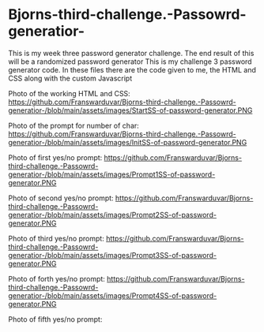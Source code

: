 # Bjorns-third-challenge.-Passowrd-generatior-
This is my week three password generator challenge. The end result of this will be a randomized password generator
This is my challenge 3 password generator code. 
In these files there are the code given to me, the HTML and CSS along with the custom Javascript

Photo of the working HTML and CSS:
https://github.com/Franswarduvar/Bjorns-third-challenge.-Passowrd-generatior-/blob/main/assets/images/StartSS-of-password-generator.PNG

Photo of the prompt for number of char:
https://github.com/Franswarduvar/Bjorns-third-challenge.-Passowrd-generatior-/blob/main/assets/images/InitSS-of-password-generator.PNG

Photo of first yes/no prompt:
https://github.com/Franswarduvar/Bjorns-third-challenge.-Passowrd-generatior-/blob/main/assets/images/Prompt1SS-of-password-generator.PNG

Photo of second yes/no prompt:
https://github.com/Franswarduvar/Bjorns-third-challenge.-Passowrd-generatior-/blob/main/assets/images/Prompt2SS-of-password-generator.PNG

Photo of third yes/no prompt:
https://github.com/Franswarduvar/Bjorns-third-challenge.-Passowrd-generatior-/blob/main/assets/images/Prompt3SS-of-password-generator.PNG

Photo of forth yes/no prompt:
https://github.com/Franswarduvar/Bjorns-third-challenge.-Passowrd-generatior-/blob/main/assets/images/Prompt4SS-of-password-generator.PNG

Photo of fifth yes/no prompt:
